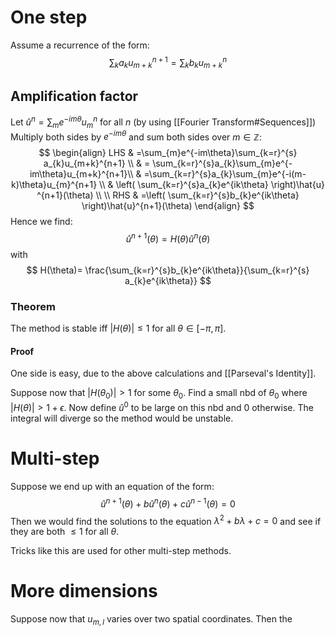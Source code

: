# One step
Assume a recurrence of the form:
$$
\sum_{k}a_{k}u_{m+k}^{n+1}=\sum_{k}b_{k}u_{m+k}^{n}
$$
## Amplification factor
Let $\hat{u}^n=\sum_{m}e^{-im\theta}u_{m}^n$ for all $n$ (by using [[Fourier Transform#Sequences]])
Multiply both sides by $e^{-im\theta}$ and sum both sides over $m\in \mathbb{Z}$:
$$
\begin{align}
LHS & =\sum_{m}e^{-im\theta}\sum_{k=r}^{s} a_{k}u_{m+k}^{n+1} \\
 & = \sum_{k=r}^{s}a_{k}\sum_{m}e^{-im\theta}u_{m+k}^{n+1}\\
 & =\sum_{k=r}^{s}a_{k}\sum_{m}e^{-i(m-k)\theta}u_{m}^{n+1} \\
 & \left( \sum_{k=r}^{s}a_{k}e^{ik\theta} \right)\hat{u} ^{n+1}(\theta) \\
 \\
RHS & =\left( \sum_{k=r}^{s}b_{k}e^{ik\theta} \right)\hat{u}^{n+1}(\theta)
\end{align}
$$
Hence we find:
$$
\hat{u}^{n+1}(\theta)=H(\theta)\hat{u}^{n}(\theta)
$$
with
$$
H(\theta)= \frac{\sum_{k=r}^{s}b_{k}e^{ik\theta}}{\sum_{k=r}^{s} a_{k}e^{ik\theta}}
$$
### Theorem
The method is stable iff $\lvert H(\theta) \rvert\leq 1$ for all $\theta \in[-\pi,\pi]$.
#### Proof
One side is easy, due to the above calculations and [[Parseval's Identity]].

Suppose now that $\lvert H(\theta_{0}) \rvert>1$ for some $\theta_{0}$. Find a small nbd of $\theta_{0}$ where $\lvert H(\theta) \rvert>1+\epsilon$. 
Now define $\hat{u}^{0}$ to be large on this nbd and 0 otherwise. 
The integral will diverge so the method would be unstable.

# Multi-step
Suppose we end up with an equation of the form:
$$
\hat{u}^{n+1}(\theta)+b\hat{u}^{n}(\theta)+c\hat{u}^{n-1}(\theta)=0
$$
Then we would find the solutions to the equation $\lambda^{2}+b\lambda+c=0$ and see if they are both $\leq1$ for all $\theta$.

Tricks like this are used for other multi-step methods.

# More dimensions
Suppose now that $u_{m,l}$ varies over two spatial coordinates. 
Then the 